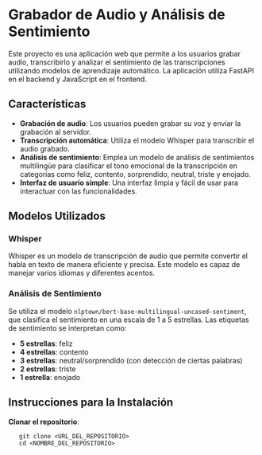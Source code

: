 # Grabador de Audio y Análisis de Sentimiento

Este proyecto es una aplicación web que permite a los usuarios grabar audio, transcribirlo y analizar el sentimiento de las transcripciones utilizando modelos de aprendizaje automático. La aplicación utiliza FastAPI en el backend y JavaScript en el frontend.

## Características

- **Grabación de audio**: Los usuarios pueden grabar su voz y enviar la grabación al servidor.
- **Transcripción automática**: Utiliza el modelo Whisper para transcribir el audio grabado.
- **Análisis de sentimiento**: Emplea un modelo de análisis de sentimientos multilingüe para clasificar el tono emocional de la transcripción en categorías como feliz, contento, sorprendido, neutral, triste y enojado.
- **Interfaz de usuario simple**: Una interfaz limpia y fácil de usar para interactuar con las funcionalidades.

## Modelos Utilizados

### Whisper
Whisper es un modelo de transcripción de audio que permite convertir el habla en texto de manera eficiente y precisa. Este modelo es capaz de manejar varios idiomas y diferentes acentos.

### Análisis de Sentimiento
Se utiliza el modelo `nlptown/bert-base-multilingual-uncased-sentiment`, que clasifica el sentimiento en una escala de 1 a 5 estrellas. Las etiquetas de sentimiento se interpretan como:

- **5 estrellas**: feliz
- **4 estrellas**: contento
- **3 estrellas**: neutral/sorprendido (con detección de ciertas palabras)
- **2 estrellas**: triste
- **1 estrella**: enojado

## Instrucciones para la Instalación

**Clonar el repositorio**:
```
   git clone <URL_DEL_REPOSITORIO>
   cd <NOMBRE_DEL_REPOSITORIO>
```




